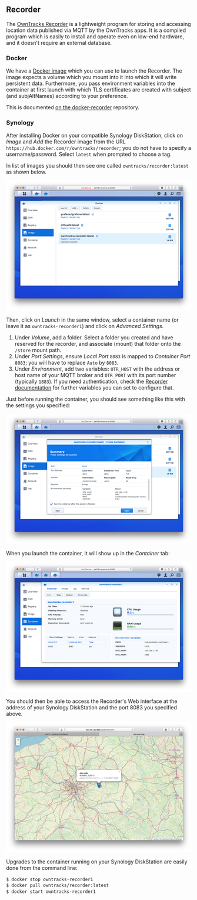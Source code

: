 ## Recorder

The [OwnTracks Recorder][1] is a lightweight program for storing and accessing location data published via MQTT by the OwnTracks apps. It is a compiled program which is easily to install and operate even on low-end hardware, and it doesn't require an external database.

### Docker

We have a [Docker image](https://hub.docker.com/r/owntracks/recorder) which you can use to launch the Recorder. The image expects a volume which you mount into it into which it will write persistent data. Furthermore, you pass environment variables into the container at first launch with which TLS certificates are created with subject (and subjAltNames) according to your preference. 

This is documented [on the docker-recorder](https://github.com/owntracks/docker-recorder) repository.

### Synology

After installing Docker on your compatible Synology DiskStation, click on _Image_ and _Add_ the Recorder image from the URL `https://hub.docker.com/r/owntracks/recorder`; you do not have to specify a username/password. Select `latest` when prompted to choose a tag.

In list of images you should then see one called `owntracks/recorder:latest` as shown below.

![](jmbp-4953.png)

Then, click on _Launch_ in the same window, select a container name (or leave it as `owntracks-recorder1`) and click on _Advanced Settings_.

1. Under _Volume_, add a folder. Select a folder you created and have reserved for the recorder, and associate (mount) that folder onto the `/store` mount path.
2. Under _Port Settings_, ensure _Local Port_ `8083` is mapped to _Container Port_ `8083`; you will have to replace `Auto` by `8083`.
3. Under _Environment_, add two variables: `OTR_HOST` with the address or host name of your MQTT broker and `OTR_PORT` with its port number (typically `1883`). If you need authentication, check the [Recorder documentation](https://github.com/owntracks/recorder) for further variables you can set to configure that.

Just before running the container, you should see something like this with the settings you specified:

![](jmbp-4954.png)

When you launch the container, it will show up in the _Container_ tab:

![](jmbp-4955.png)

You should then be able to access the Recorder's Web interface at the address of your Synology DiskStation and the port 8083 you specified above.

![](jmbp-4956.png)

Upgrades to the container running on your Synology DiskStation are easily done from the command line:

```bash
$ docker stop owntracks-recorder1
$ docker pull owntracks/recorder:latest
$ docker start owntracks-recorder1
```




  [1]: https://github.com/owntracks/recorder
  [mosquitto]: http://mosquitto.org
